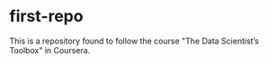 first-repo
==========

This is a repository found to follow the course "The Data Scientist’s Toolbox" in Coursera.
